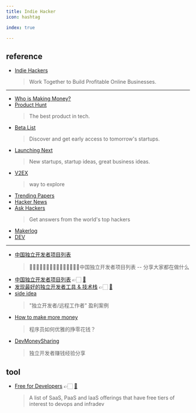 ```yaml
---
title: Indie Hacker
icon: hashtag

index: true

---
```


## reference

- [Indie Hackers](https://www.indiehackers.com)
    > Work Together to Build Profitable Online Businesses.

------
    
- [Who is Making Money?](https://whoismaking.money)    
- [Product Hunt](https://www.producthunt.com)
    > The best product in tech.
- [Beta List](https://betalist.com)
    > Discover and get early access to tomorrow's startups.
- [Launching Next](https://www.launchingnext.com)
    > New startups, startup ideas, great business ideas.
- [V2EX](https://www.v2ex.com)
    > way to explore
- [Trending Papers](https://trendingpapers.com)
- [Hacker News](https://news.ycombinator.com)
- [](💯)[Ask Hackers](https://askhackers.com)
    > Get answers from the world's top hackers
- [Makerlog](https://getmakerlog.com)
- [DEV](https://dev.to)

------

- [中国独立开发者项目列表](https://github.com/1c7/chinese-independent-developer)
    > 👩🏿‍💻👨🏾‍💻👩🏼‍💻👨🏽‍💻👩🏻‍💻中国独立开发者项目列表 -- 分享大家都在做什么
- [中国独立开发者项目列表](https://developer.hubing.online) 👉🏻 [🐙](https://github.com/kisslove/chinese-independent-developer-site)
- [发现最好的独立开发者工具 & 技术栈](https://chuhai.tools/) 👉🏻 [🐙](https://github.com/weijunext/indie-hacker-tools) 
- [side idea](https://sideidea.com/)
    > "独立开发者/远程工作者" 盈利案例
- [How to make more money](https://github.com/easychen/howto-make-more-money)
    > 程序员如何优雅的挣零花钱？
- [DevMoneySharing](https://github.com/loonggg/DevMoneySharing)
    > 独立开发者赚钱经验分享
    
## tool

- [Free for Developers](https://free-for.dev/#/) 👉🏻 [🐙](https://github.com/ripienaar/free-for-dev)
    > A list of SaaS, PaaS and IaaS offerings that have free tiers of interest to devops and infradev